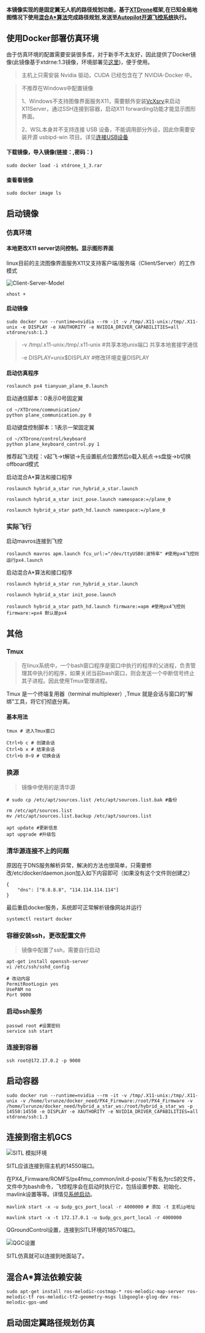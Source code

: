 **本镜像实现的是固定翼无人机的路径规划功能，基于[XTDrone](https://www.yuque.com/xtdrone/manual_cn "XTDrone")框架,在已知全局地图情况下使用[混合A*算法](https://github.com/zm0612/Hybrid_A_Star "混合A*算法")完成路径规划,发送至[Autopilot开源飞控系统](https://px4.io/ "Autopilot")执行。**

## 使用Docker部署仿真环境

由于仿真环境的配置需要安装很多库，对于新手不太友好，因此提供了Docker镜像(此镜像基于xtdrne:1.3镜像，环境部署见[这里](https://www.yuque.com/xtdrone/manual_cn/docker "xtdrone镜像部署"))，便于使用。

>主机上只需安装 Nvidia 驱动，CUDA 已经包含在了 NVIDIA-Docker 中。

>不推荐在Windows中配置镜像
>
>1、Windows不支持图像界面服务X11，需要额外安装[VcXsrv](https://sourceforge.net/projects/vcxsrv/ "VcXsrv")来启动X11Server，通过SSH连接到容器，启动X11 forwarding功能才能显示图形界面。
>
>2、WSL本身并不支持连接 USB 设备，不能调用部分外设，因此你需要安装开源 usbipd-win 项目。详见[连接USB设备](https://learn.microsoft.com/zh-cn/windows/wsl/connect-usb "连接USB设备")

#### 下载镜像，导入镜像(链接：[](),密码：)

```
sudo docker load -i xtdrone_1_3.rar
```

#### 查看看镜像

```
sudo docker image ls
```

## 启动镜像

### 仿真环境

#### 本地更改X11 server访问控制。显示图形界面

linux目前的主流图像界面服务X11又支持客户端/服务端（Client/Server）的工作模式

![Client-Server-Model](./img/v2-e6599c7d8ce1809f45d8fa6c75f07fdd_r.jpg)

```
xhost +
```
#### 启动镜像
```
sudo docker run --runtime=nvidia --rm -it -v /tmp/.X11-unix:/tmp/.X11-unix -e DISPLAY -e XAUTHORITY -e NVIDIA_DRIVER_CAPABILITIES=all xtdrone/ssh:1.3
```
> -v /tmp/.x11-unix:/tmp/.x11-unix #共享本地unix端口 共享本地套接字通信
> 
> -e DISPLAY=unix$DISPLAY #修改环境变量DISPLAY

#### 启动仿真程序
```
roslaunch px4 tianyuan_plane_0.launch
```

启动通信脚本：0表示0号固定翼
```
cd ~/XTDrone/communication/ 
python plane_communication.py 0
```

启动键盘控制脚本：1表示一架固定翼
```
cd ~/XTDrone/control/keyboard
python plane_keyboard_control.py 1
```

推荐起飞流程：v起飞->t解锁->先设置航点位置然后o载入航点->s盘旋->b切换offboard模式

启动混合A*算法和接口程序

```
roslaunch hybrid_a_star run_hybrid_a_star.launch
```
```
roslaunch hybrid_a_star init_pose.launch namespace:=/plane_0
```
```
roslaunch hybrid_a_star path_hd.launch namespace:=/plane_0
```

### 实际飞行

启动mavros连接到飞控

```
roslaunch mavros apm.launch fcu_url:="/dev/ttyUSB0:波特率" #使用px4飞控则运行px4.launch
```

启动混合A*算法和接口程序

```
roslaunch hybrid_a_star run_hybrid_a_star.launch
```
```
roslaunch hybrid_a_star init_pose.launch
```
```
roslaunch hybrid_a_star path_hd.launch firmware:=apm #使用px4飞控则firmware:=px4 默认是px4
```
## 其他

### Tmux

> 在linux系统中，一个bash窗口程序是窗口中执行的程序的父进程，负责管理其中执行的程序，如果关闭当前bash窗口，则会发送一个中断信号终止其子进程。因此使用Tmux管理进程。

Tmux 是一个终端复用器（terminal multiplexer）,Tmux 就是会话与窗口的"解绑"工具，将它们彻底分离。

#### 基本用法
```
tmux # 进入Tmux窗口

Ctrl+b c # 创建会话
Ctrl+b x # 结束会话
Ctrl+b 0~9 # 切换会话
```

### 换源
> 镜像中使用的是清华源
```
# sudo cp /etc/apt/sources.list /etc/apt/sources.list.bak #备份

rm /etc/apt/sources.list
mv /etc/apt/sources.list.backup /etc/apt/sources.list

apt update #更新信息
apt upgrade #升级包
```

### 清华源连接不上的问题

原因在于DNS服务解析异常，解决的方法也很简单，只需要修改/etc/docker/daemon.json加入如下内容即可（如果没有这个文件则创建之）

```
{                                                                          
    "dns": ["8.8.8.8", "114.114.114.114"]                                                                           
} 
```
最后重启docker服务，系统即可正常解析镜像网站并运行

```
systemctl restart docker
```

### 容器安装ssh，更改配置文件
> 镜像中配置了ssh，需要自行启动
```
apt-get install openssh-server
vi /etc/ssh/sshd_config

# 改动内容
PermitRootLogin yes  
UsePAM no
Port 9000
```

### 启动ssh服务

```
passwd root #设置密码
service ssh start
```

### 连接到容器
```
ssh root@172.17.0.2 -p 9000
```

## 启动容器
```
sudo docker run --runtime=nvidia --rm -it -v /tmp/.X11-unix:/tmp/.X11-unix -v /home/lvrunze/docker_need/PX4_Firmware:/root/PX4_Firmware -v /home/lvrunze/docker_need/hybrid_a_star_ws:/root/hybrid_a_star_ws -p 14550:14550 -e DISPLAY -e XAUTHORITY -e NVIDIA_DRIVER_CAPABILITIES=all xtdrone/ssh:1.3
```


## 连接到宿主机GCS

![SITL 模拟环境](./img/px4_sitl_overview.d5d197f2.svg "SITL 模拟环境")

SITL应该连接到宿主机的14550端口。

在PX4_Firmware/ROMFS/px4fmu_common/init.d-posix/下有名为rcS的文件，文件中为bash命令，飞控程序会在启动时执行它，包括设置参数、初始化、mavlink设置等等。详情见[系统启动](https://docs.px4.io/main/zh/concept/system_startup.html "系统启动")。

```
mavlink start -x -u $udp_gcs_port_local -r 4000000 # 添加 -t 主机ip地址

mavlink start -x -t 172.17.0.1 -u $udp_gcs_port_local -r 4000000
```

QGroundControl设置，连接到SITL环境的18570端口。

![QGC设置](./img/截图%202023-07-29%2000-26-27.png "QGC设置")

SITL仿真就可以连接到地面站了。

## 混合A*算法依赖安装

```
sudo apt-get install ros-melodic-costmap-* ros-melodic-map-server ros-melodic-tf ros-melodic-tf2-geometry-msgs libgoogle-glog-dev ros-melodic-gps-umd
```







## 启动固定翼路径规划仿真




